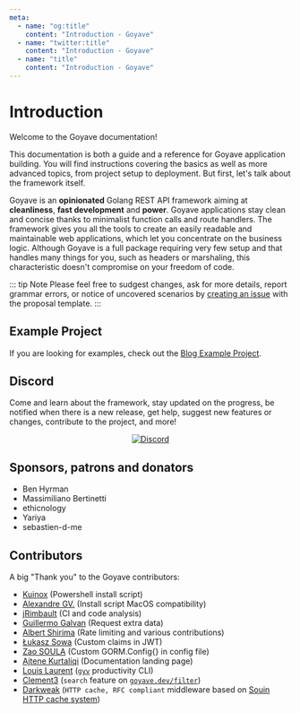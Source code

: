 ```yaml
---
meta:
  - name: "og:title"
    content: "Introduction - Goyave"
  - name: "twitter:title"
    content: "Introduction - Goyave"
  - name: "title"
    content: "Introduction - Goyave"
---
```


# Introduction

Welcome to the Goyave documentation!

This documentation is both a guide and a reference for Goyave application building. You will find instructions covering the basics as well as more advanced topics, from project setup to deployment. But first, let's talk about the framework itself.

Goyave is an **opinionated** Golang REST API framework aiming at **cleanliness**, **fast development** and **power**. Goyave applications stay clean and concise thanks to minimalist function calls and route handlers. The framework gives you all the tools to create an easily readable and maintainable web applications, which let you concentrate on the business logic. Although Goyave is a full package requiring very few setup and that handles many things for you, such as headers or marshaling, this characteristic doesn't compromise on your freedom of code.

::: tip Note
Please feel free to sudgest changes, ask for more details, report grammar errors, or notice of uncovered scenarios by [creating an issue](https://github.com/go-goyave/goyave/issues/new/choose) with the proposal template.
:::

## Example Project

If you are looking for examples, check out the [Blog Example Project](https://github.com/go-goyave/goyave-blog-example).

## Discord

Come and learn about the framework, stay updated on the progress, be notified when there is a new release, get help, suggest new features or changes, contribute to the project, and more!

<p align="center">
  <a href="https://discord.gg/mfemDMc">
    <img src="https://discord.com/api/guilds/744264895209537617/widget.png?style=banner2" alt="Discord">
  </a>
</p>

## Sponsors, patrons and donators

- Ben Hyrman
- Massimiliano Bertinetti
- ethicnology
- Yariya
- sebastien-d-me

## Contributors

A big "Thank you" to the Goyave contributors:

- [Kuinox](https://github.com/Kuinox) (Powershell install script)
- [Alexandre GV.](https://github.com/alexandregv) (Install script MacOS compatibility)
- [jRimbault](https://github.com/jRimbault) (CI and code analysis)
- [Guillermo Galvan](https://github.com/gmgalvan) (Request extra data)
- [Albert Shirima](https://github.com/agbaraka) (Rate limiting and various contributions)
- [Łukasz Sowa](https://github.com/Morishiri) (Custom claims in JWT)
- [Zao SOULA](https://github.com/zaosoula) (Custom GORM.Config{} in config file)
- [Ajtene Kurtaliqi](https://github.com/akurtaliqi) (Documentation landing page)
- [Louis Laurent](https://github.com/ulphidius) ([`gyv`](https://github.com/go-goyave/gyv) productivity CLI)
- [Clement3](https://github.com/Clement3) (`search` feature on [`goyave.dev/filter`](https://github.com/go-goyave/filter))
- [Darkweak](https://github.com/darkweak) (`HTTP cache, RFC compliant` middleware based on [Souin HTTP cache system](https://github.com/darkweak/souin))
